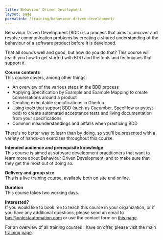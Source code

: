 ```yaml
---
title: Behaviour Driven Development
layout: page
permalink: /training/behaviour-driven-development/
---
```

Behaviour Driven Development (BDD) is a process that aims to uncover and resolve communication problems by creating a shared understanding of the behaviour of a software product before it is developed.

That all sounds well and good, but how do you do that? This course will teach you how to get started with BDD and the tools and techniques that support it.

**Course contents**  
This course covers, among other things:

  * An overview of the various steps in the BDD process
  * Applying Specification by Example and Example Mapping to create conversations around a product
  * Creating executable specifications in Gherkin
  * Using tools that support BDD (such as Cucumber, SpecFlow or pytest-bdd) to create automated acceptance tests and living documentation from your specifications
  * Common misunderstandings and pitfalls when practicing BDD

There's no better way to learn than by doing, so you'll be presented with a variety of hands-on exercises throughout this course.

**Intended audience and prerequisite knowledge**  
This course is aimed at software development practitioners that want to learn more about Behaviour Driven Development, and to make sure that they get the most out of doing so.

**Delivery and group size**  
This is a live training course, available both on site and online.

**Duration**  
This course takes two working days.

**Interested?**  
If you would like to book me to teach this course in your organization, or if you have any additional questions, please send an email to bas@ontestautomation.com or use the contact form on [this page](/contact/).

For an overview of all training courses I have on offer, please visit the main [training page](/training/).